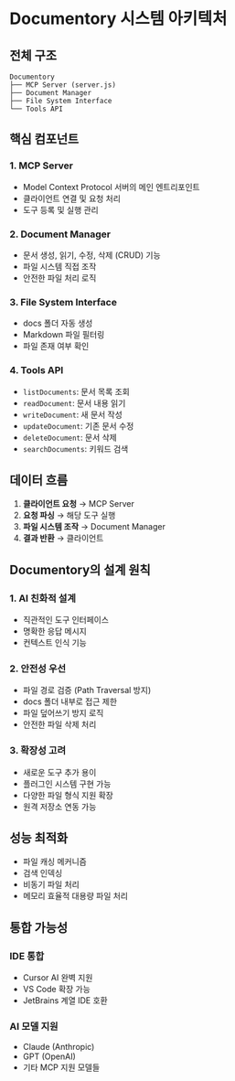 # Documentory 시스템 아키텍처

## 전체 구조

```
Documentory
├── MCP Server (server.js)
├── Document Manager
├── File System Interface
└── Tools API
```

## 핵심 컴포넌트

### 1. MCP Server
- Model Context Protocol 서버의 메인 엔트리포인트
- 클라이언트 연결 및 요청 처리
- 도구 등록 및 실행 관리

### 2. Document Manager
- 문서 생성, 읽기, 수정, 삭제 (CRUD) 기능
- 파일 시스템 직접 조작
- 안전한 파일 처리 로직

### 3. File System Interface
- docs 폴더 자동 생성
- Markdown 파일 필터링
- 파일 존재 여부 확인

### 4. Tools API
- `listDocuments`: 문서 목록 조회
- `readDocument`: 문서 내용 읽기
- `writeDocument`: 새 문서 작성
- `updateDocument`: 기존 문서 수정
- `deleteDocument`: 문서 삭제
- `searchDocuments`: 키워드 검색

## 데이터 흐름

1. **클라이언트 요청** → MCP Server
2. **요청 파싱** → 해당 도구 실행
3. **파일 시스템 조작** → Document Manager
4. **결과 반환** → 클라이언트

## Documentory의 설계 원칙

### 1. AI 친화적 설계
- 직관적인 도구 인터페이스
- 명확한 응답 메시지
- 컨텍스트 인식 기능

### 2. 안전성 우선
- 파일 경로 검증 (Path Traversal 방지)
- docs 폴더 내부로 접근 제한
- 파일 덮어쓰기 방지 로직
- 안전한 파일 삭제 처리

### 3. 확장성 고려
- 새로운 도구 추가 용이
- 플러그인 시스템 구현 가능
- 다양한 파일 형식 지원 확장
- 원격 저장소 연동 가능

## 성능 최적화

- 파일 캐싱 메커니즘
- 검색 인덱싱
- 비동기 파일 처리
- 메모리 효율적 대용량 파일 처리

## 통합 가능성

### IDE 통합
- Cursor AI 완벽 지원
- VS Code 확장 가능
- JetBrains 계열 IDE 호환

### AI 모델 지원
- Claude (Anthropic)
- GPT (OpenAI)
- 기타 MCP 지원 모델들 